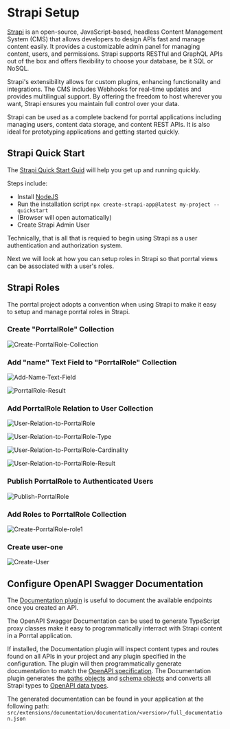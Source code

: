 # Strapi Setup

[Strapi](https://strapi.io/) is an open-source, JavaScript-based, headless Content Management System (CMS) that allows developers to design APIs fast and manage content easily. It provides a customizable admin panel for managing content, users, and permissions. Strapi supports RESTful and GraphQL APIs out of the box and offers flexibility to choose your database, be it SQL or NoSQL.

Strapi's extensibility allows for custom plugins, enhancing functionality and integrations. The CMS includes Webhooks for real-time updates and provides multilingual support. By offering the freedom to host wherever you want, Strapi ensures you maintain full control over your data.

Strapi can be used as a complete backend for porrtal applications including managing users, content data storage, and content REST APIs.  It is also ideal for prototyping applications and getting started quickly.

## Strapi Quick Start

The [Strapi Quick Start Guid](https://docs.strapi.io/dev-docs/quick-start) will help you get up and running quickly.

Steps include:
* Install [NodeJS](https://nodejs.org)
* Run the installation script `npx create-strapi-app@latest my-project --quickstart`
* (Browser will open automatically)
* Create Strapi Admin User

Technically, that is all that is requied to begin using Strapi as a user authentication and authorization system.

Next we will look at how you can setup roles in Strapi so that porrtal views can be associated with a user's roles.

## Strapi Roles

The porrtal project adopts a convention when using Strapi to make it easy to setup and manage porrtal roles in Strapi.

### Create "PorrtalRole" Collection

![Create-PorrtalRole-Collection](./readme-images/Strapi-Create-PorrtalRole-Collection.jpg)

### Add "name" Text Field to "PorrtalRole" Collection

![Add-Name-Text-Field](./readme-images/Strapi-Create-PorrtalRole-Add-name.jpg)

![PorrtalRole-Result](./readme-images/Strapi-Create-PorrtalRole-Result.jpg)

### Add PorrtalRole Relation to User Collection

![User-Relation-to-PorrtalRole](./readme-images/Strapi-User-PorrtalRole-Relation.jpg)

![User-Relation-to-PorrtalRole-Type](./readme-images/Strapi-User-PorrtalRole-Relation-Type.jpg)

![User-Relation-to-PorrtalRole-Cardinality](./readme-images/Strapi-User-PorrtalRole-Relation-Cardinality.jpg)

![User-Relation-to-PorrtalRole-Result](./readme-images/Strapi-User-PorrtalRole-Relation-Result.jpg)

### Publish PorrtalRole to Authenticated Users

![Publish-PorrtalRole](./readme-images/Strapi-Publish-PorrtalRole.jpg)

### Add Roles to PorrtalRole Collection

![Create-PorrtalRole-role1](./readme-images/Strapi-Create-PorrtalRole-role1.jpg)

### Create user-one

![Create-User](./readme-images/Strapi-Create-User.jpg)

## Configure OpenAPI Swagger Documentation

The [Documentation plugin](https://docs.strapi.io/dev-docs/plugins/documentation) is useful to document the available endpoints once you created an API.

The OpenAPI Swagger Documentation can be used to generate TypeScript proxy classes make it easy to programmatically interract with Strapi content in a Porrtal application.

If installed, the Documentation plugin will inspect content types and routes found on all APIs in your project and any plugin specified in the configuration. The plugin will then programmatically generate documentation to match the [OpenAPI specification](https://swagger.io/specification/). The Documentation plugin generates the [paths objects](https://github.com/OAI/OpenAPI-Specification/blob/main/versions/3.1.0.md#paths-object) and [schema objects](https://github.com/OAI/OpenAPI-Specification/blob/main/versions/3.1.0.md#schema-object) and converts all Strapi types to [OpenAPI data types](https://swagger.io/docs/specification/data-models/data-types/).

The generated documentation can be found in your application at the following path: `src/extensions/documentation/documentation/<version>/full_documentation.json`
